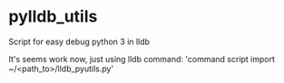 # pylldb_utils
Script for easy debug python 3 in lldb

It's seems work now, just using lldb command:
  'command script import ~/<path_to>/lldb_pyutils.py'
